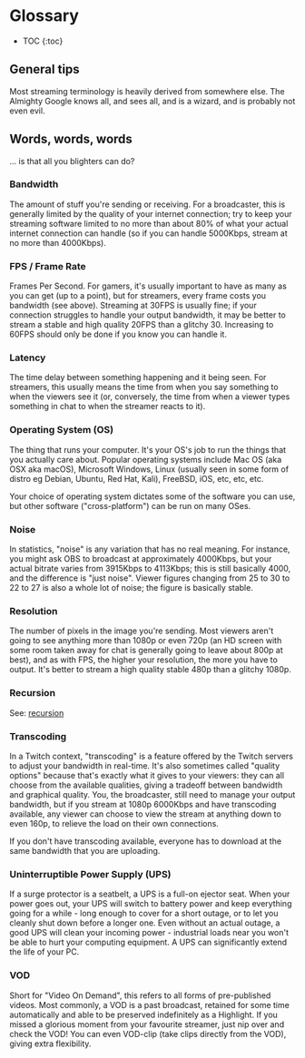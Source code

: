 # Glossary

* TOC
{:toc}

## General tips

Most streaming terminology is heavily derived from somewhere else. The Almighty
Google knows all, and sees all, and is a wizard, and is probably not even evil.

## Words, words, words

... is that all you blighters can do?

### Bandwidth

The amount of stuff you're sending or receiving. For a broadcaster, this is
generally limited by the quality of your internet connection; try to keep
your streaming software limited to no more than about 80% of what your actual
internet connection can handle (so if you can handle 5000Kbps, stream at no
more than 4000Kbps).

### FPS / Frame Rate

Frames Per Second. For gamers, it's usually important to have as many as you
can get (up to a point), but for streamers, every frame costs you bandwidth
(see above). Streaming at 30FPS is usually fine; if your connection struggles
to handle your output bandwidth, it may be better to stream a stable and high
quality 20FPS than a glitchy 30. Increasing to 60FPS should only be done if
you know you can handle it.

### Latency

The time delay between something happening and it being seen. For streamers,
this usually means the time from when you say something to when the viewers
see it (or, conversely, the time from when a viewer types something in chat
to when the streamer reacts to it).

### Operating System (OS)

The thing that runs your computer. It's your OS's job to run the things that
you actually care about. Popular operating systems include Mac OS (aka OSX
aka macOS), Microsoft Windows, Linux (usually seen in some form of distro
eg Debian, Ubuntu, Red Hat, Kali), FreeBSD, iOS, etc, etc, etc.

Your choice of operating system dictates some of the software you can use,
but other software ("cross-platform") can be run on many OSes.

### Noise

In statistics, "noise" is any variation that has no real meaning. For instance,
you might ask OBS to broadcast at approximately 4000Kbps, but your actual
bitrate varies from 3915Kbps to 4113Kbps; this is still basically 4000, and
the difference is "just noise". Viewer figures changing from 25 to 30 to 22 to
27 is also a whole lot of noise; the figure is basically stable.

### Resolution

The number of pixels in the image you're sending. Most viewers aren't going
to see anything more than 1080p or even 720p (an HD screen with some room
taken away for chat is generally going to leave about 800p at best), and
as with FPS, the higher your resolution, the more you have to output. It's
better to stream a high quality stable 480p than a glitchy 1080p.

### Recursion

See: [recursion](#recursion)

### Transcoding

In a Twitch context, "transcoding" is a feature offered by the Twitch servers
to adjust your bandwidth in real-time. It's also sometimes called "quality
options" because that's exactly what it gives to your viewers: they can all
choose from the available qualities, giving a tradeoff between bandwidth and
graphical quality. You, the broadcaster, still need to manage your output
bandwidth, but if you stream at 1080p 6000Kbps and have transcoding available,
any viewer can choose to view the stream at anything down to even 160p, to
relieve the load on their own connections.

If you don't have transcoding available, everyone has to download at the same
bandwidth that you are uploading.

### Uninterruptible Power Supply (UPS)

If a surge protector is a seatbelt, a UPS is a full-on ejector seat. When your
power goes out, your UPS will switch to battery power and keep everything going
for a while - long enough to cover for a short outage, or to let you cleanly
shut down before a longer one. Even without an actual outage, a good UPS will
clean your incoming power - industrial loads near you won't be able to hurt
your computing equipment. A UPS can significantly extend the life of your PC.

### VOD

Short for "Video On Demand", this refers to all forms of pre-published videos.
Most commonly, a VOD is a past broadcast, retained for some time automatically
and able to be preserved indefinitely as a Highlight. If you missed a glorious
moment from your favourite streamer, just nip over and check the VOD! You can
even VOD-clip (take clips directly from the VOD), giving extra flexibility.
